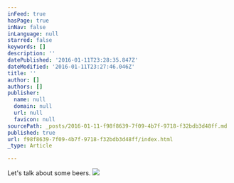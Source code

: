 ```yaml
---
inFeed: true
hasPage: true
inNav: false
inLanguage: null
starred: false
keywords: []
description: ''
datePublished: '2016-01-11T23:28:35.847Z'
dateModified: '2016-01-11T23:27:46.046Z'
title: ''
author: []
authors: []
publisher:
  name: null
  domain: null
  url: null
  favicon: null
sourcePath: _posts/2016-01-11-f98f8639-7f09-4b7f-9718-f32bdb3d48ff.md
published: true
url: f98f8639-7f09-4b7f-9718-f32bdb3d48ff/index.html
_type: Article

---
```

Let's talk about some beers.
![](https://the-grid-user-content.s3-us-west-2.amazonaws.com/6edd8f26-179c-4c27-973f-ba1d6b87ec18.jpg)